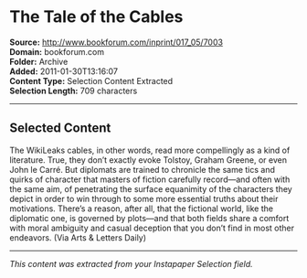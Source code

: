 # The Tale of the Cables

**Source:** http://www.bookforum.com/inprint/017_05/7003  
**Domain:** bookforum.com  
**Folder:** Archive  
**Added:** 2011-01-30T13:16:07  
**Content Type:** Selection Content Extracted  
**Selection Length:** 709 characters  


---

## Selected Content

The WikiLeaks cables, in other words, read more compellingly as a kind of literature. True, they don’t exactly evoke Tolstoy, Graham Greene, or even John le Carré. But diplomats are trained to chronicle the same tics and quirks of character that masters of fiction carefully record—and often with the same aim, of penetrating the surface equanimity of the characters they depict in order to win through to some more essential truths about their motivations. There’s a reason, after all, that the fictional world, like the diplomatic one, is governed by plots—and that both fields share a comfort with moral ambiguity and casual deception that you don’t find in most other endeavors. (Via Arts & Letters Daily)

---

*This content was extracted from your Instapaper Selection field.*